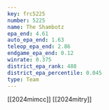 ```yaml
---
key: frc5225
number: 5225
name: The Shambotz
epa_end: 4.61
auto_epa_end: 1.63
teleop_epa_end: 2.86
endgame_epa_end: 0.12
winrate: 0.375
district_epa_rank: 488
district_epa_percentile: 0.045
type: Team
---
```

[[2024mimcc]]
[[2024mitry]]
